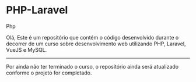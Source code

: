 # PHP-Laravel
Php

Olá,
Este é um repositório que contém o código desenvolvido durante o decorrer de um curso sobre desenvolvimento web utilizando PHP, Laravel, VueJS e MySQL.
________________________________________________________________________________________________________________________________________________________
Por ainda não ter terminado o curso, o repositório ainda será atualizado conforme o projeto for completado.
